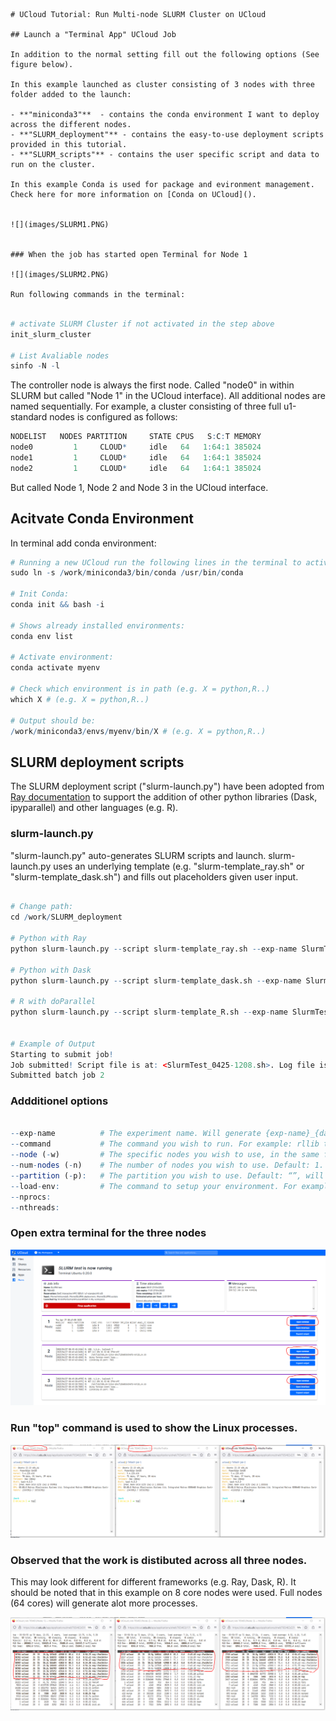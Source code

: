```
# UCloud Tutorial: Run Multi-node SLURM Cluster on UCloud

## Launch a "Terminal App" UCloud Job

In addition to the normal setting fill out the following options (See figure below).

In this example launched as cluster consisting of 3 nodes with three folder added to the launch:

- **"miniconda3"**  - contains the conda environment I want to deploy across the different nodes.
- **"SLURM_deployment"** - contains the easy-to-use deployment scripts provided in this tutorial. 
- **"SLURM_scripts"** - contains the user specific script and data to run on the cluster.

In this example Conda is used for package and evironment management. Check here for more information on [Conda on UCloud]().


![](images/SLURM1.PNG)


### When the job has started open Terminal for Node 1 

![](images/SLURM2.PNG)

Run following commands in the terminal: 
```

```R

# activate SLURM Cluster if not activated in the step above
init_slurm_cluster

# List Avaliable nodes
sinfo -N -l

```

The controller node is always the first node. Called "node0" in within SLURM but called "Node 1" in the UCloud interface). All additional nodes are named sequentially. For example, a cluster consisting of three full u1-standard nodes is configured as follows:


```R
NODELIST   NODES PARTITION     STATE CPUS   S:C:T MEMORY
node0         1     CLOUD*     idle   64   1:64:1 385024
node1         1     CLOUD*     idle   64   1:64:1 385024
node2         1     CLOUD*     idle   64   1:64:1 385024
```

But called Node 1, Node 2 and Node 3 in the UCloud interface.

## Acitvate Conda Environment 

In terminal add conda environment:


```R
# Running a new UCloud run the following lines in the terminal to activate Conda:
sudo ln -s /work/miniconda3/bin/conda /usr/bin/conda

# Init Conda:
conda init && bash -i

# Shows already installed environments:
conda env list

# Activate environment:
conda activate myenv

# Check which environment is in path (e.g. X = python,R..)
which X # (e.g. X = python,R..)

# Output should be: 
/work/miniconda3/envs/myenv/bin/X # (e.g. X = python,R..)

```

## SLURM deployment scripts

The SLURM deployment script ("slurm-launch.py") have been adopted from  [Ray documentation](https://docs.ray.io/en/latest/cluster/vms/user-guides/community/slurm.html#python-interface-slurm-scripts) to support the addition of other python libraries (Dask, ipyparallel) and other languages (e.g. R).

### slurm-launch.py

"slurm-launch.py" auto-generates SLURM scripts and launch. slurm-launch.py uses an underlying template (e.g. "slurm-template_ray.sh" or "slurm-template_dask.sh") and fills out placeholders given user input.


```R

# Change path:
cd /work/SLURM_deployment

# Python with Ray
python slurm-launch.py --script slurm-template_ray.sh --exp-name SlurmTest --command "python /work/SLURM_scripts/SklearnRay.py" --num-nodes 3

# Python with Dask
python slurm-launch.py --script slurm-template_dask.sh --exp-name SlurmTest --command "python /work/SLURM_scripts/SklearnDask.py" --num-nodes 3 --nprocs 8 --nthreads 1

# R with doParallel
python slurm-launch.py --script slurm-template_R.sh --exp-name SlurmTest --command "Rscript --vanilla /work/SLURM_scripts/doParallel.r" --num-nodes 3 --nprocs 8 --nthreads 1 


# Example of Output
Starting to submit job!
Job submitted! Script file is at: <SlurmTest_0425-1208.sh>. Log file is at: <SlurmTest_0425-1208.log>
Submitted batch job 2

```

### Addditionel options


```R

--exp-name          # The experiment name. Will generate {exp-name}_{date}-{time}.sh and {exp-name}_{date}-{time}.log.
--command           # The command you wish to run. For example: rllib train XXX or python XXX.py.
--node (-w)         # The specific nodes you wish to use, in the same form as the output of sinfo. Nodes are automatically assigned if not specified.
--num-nodes (-n)    # The number of nodes you wish to use. Default: 1.
--partition (-p):   # The partition you wish to use. Default: “”, will use user’s default partition.
--load-env:         # The command to setup your environment. For example: module load cuda/10.1. Default: “”.
--nprocs: 
--nthreads:


```

### Open extra terminal for the three nodes 
![](images/SLURM3.PNG)

### Run "top" command is used to show the Linux processes.
![](images/SLURM4.PNG)

### Observed that the work is distibuted across all three nodes. 
This may look different for different frameworks (e.g. Ray, Dask, R). It should be noted that in this example on 8 core nodes were used. Full nodes (64 cores) will generate alot more processes.

![](images/SLURM5.PNG)
